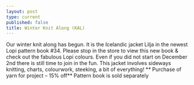 ```yaml
---
layout: post
type: current
published: false
title: Winter Knit Along (KAL)
---
```


Our winter knit along has begun.  It is the Icelandic jacket Lilja in the newest Lopi pattern book #34.  Please stop in the store to view this new book & check out the fabulous Lopi colours.  Even if you did not start on December 2nd there is still time to join in the fun. This jacket involves sideways knitting, charts, colourwork, steeking, a bit of everything!
** Purchase of yarn for project – 15% off**  Pattern book is sold separately